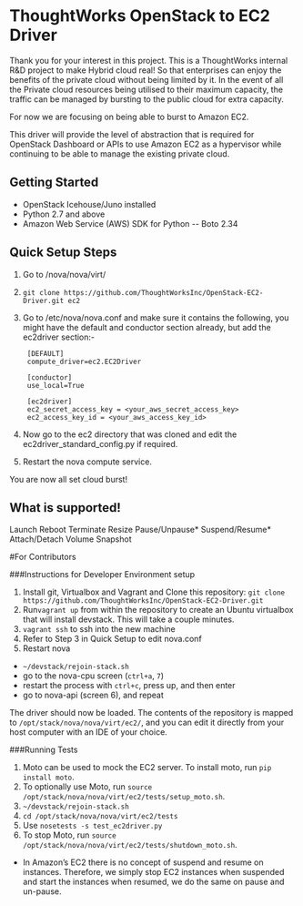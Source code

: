 # ThoughtWorks OpenStack to EC2 Driver

Thank you for your interest in this project. This is a ThoughtWorks internal R&D project to make Hybrid cloud real!
So that enterprises can enjoy the benefits of the private cloud without being limited by it. 
In the event of all the Private cloud resources being utilised to their maximum capacity, the traffic can be managed 
by bursting to the public cloud for extra capacity. 

For now we are focusing on being able to burst to Amazon EC2.

This driver will provide the level of abstraction that is required for OpenStack Dashboard or APIs to use Amazon EC2 
as a hypervisor while continuing to be able to manage the existing private cloud. 

## Getting Started

- OpenStack Icehouse/Juno installed
- Python 2.7 and above
- Amazon Web Service (AWS) SDK for Python --  Boto 2.34

## Quick Setup Steps

1. Go to <OpenStack Root Dir>/nova/nova/virt/
2. `git clone https://github.com/ThoughtWorksInc/OpenStack-EC2-Driver.git ec2`
3. Go to /etc/nova/nova.conf and make sure it contains the following, you might have the default and conductor section already, but add the ec2driver section:-

        [DEFAULT]
        compute_driver=ec2.EC2Driver

        [conductor]
        use_local=True

        [ec2driver]
        ec2_secret_access_key = <your_aws_secret_access_key>
        ec2_access_key_id = <your_aws_access_key_id>
4. Now go to the ec2 directory that was cloned and edit the ec2driver_standard_config.py if required.
5. Restart the nova compute service. 

You are now all set cloud burst!

## What is supported!
Launch
Reboot
Terminate
Resize
Pause/Unpause*
Suspend/Resume*
Attach/Detach Volume
Snapshot

#For Contributors

###Instructions for Developer Environment setup
1. Install git, Virtualbox and Vagrant and Clone this repository: `git clone https://github.com/ThoughtWorksInc/OpenStack-EC2-Driver.git`
2. Run`vagrant up` from within the repository to create an Ubuntu virtualbox that will install devstack. This will take a couple minutes.
3. `vagrant ssh` to ssh into the new machine
4. Refer to Step 3 in Quick Setup to edit nova.conf
5. Restart nova
  - `~/devstack/rejoin-stack.sh`
  - go to the nova-cpu screen (`ctrl+a`, `7`)
  - restart the process with `ctrl+c`, press up, and then enter
  - go to nova-api (screen 6), and repeat
  
The driver should now be loaded. The contents of the repository is mapped to `/opt/stack/nova/nova/virt/ec2/`, and you can edit it directly from your host computer with an IDE of your choice.

###Running Tests
1. Moto can be used to mock the EC2 server. To install moto, run `pip install moto`.
1. To optionally use Moto, run `source /opt/stack/nova/nova/virt/ec2/tests/setup_moto.sh`.
2. `~/devstack/rejoin-stack.sh`
3. `cd /opt/stack/nova/nova/virt/ec2/tests`
4. Use `nosetests -s test_ec2driver.py`
5. To stop Moto, run `source /opt/stack/nova/nova/virt/ec2/tests/shutdown_moto.sh`.


* In Amazon’s EC2 there is no concept of suspend and resume on instances. Therefore, we simply stop EC2 instances when suspended and start the instances when resumed, we do the same on pause and un-pause.

